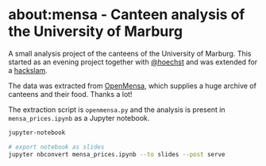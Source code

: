 # about:mensa - Canteen analysis of the University of Marburg

A small analysis project of the canteens of the University of Marburg. This
started as an evening project together with
[@hoechst](https://github.com/jonashoechst/mensalysis) and was extended for a
[hackslam](https://hsmr.cc/Hackslam/2020-02-07).

The data was extracted from [OpenMensa](https://openmensa.org/), which supplies
a huge archive of canteens and their food. Thanks a lot!

The extraction script is `openmensa.py` and the analysis is present in
`mensa_prices.ipynb` as a Jupyter notebook.

```sh
jupyter-notebook

# export notebook as slides
jupyter nbconvert mensa_prices.ipynb --to slides --post serve
```
